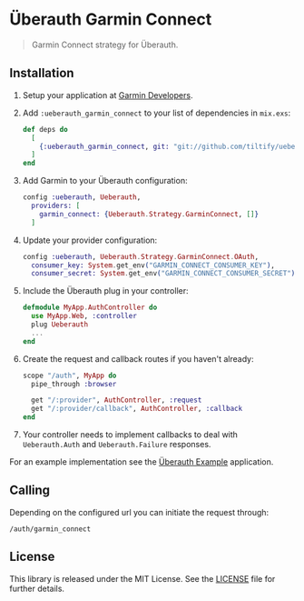 # Überauth Garmin Connect

> Garmin Connect strategy for Überauth.

## Installation

1. Setup your application at [Garmin Developers](http://garmin.com/en-US/forms/GarminConnectDeveloperAccess/).

2.  Add `:ueberauth_garmin_connect` to your list of dependencies in `mix.exs`:

    ```elixir
    def deps do
      [
        {:ueberauth_garmin_connect, git: "git://github.com/tiltify/ueberauth_garmin_connect.git"}
      ]
    end
    ```

3.  Add Garmin to your Überauth configuration:

    ```elixir
    config :ueberauth, Ueberauth,
      providers: [
        garmin_connect: {Ueberauth.Strategy.GarminConnect, []}
      ]
    ```

4.  Update your provider configuration:

    ```elixir
    config :ueberauth, Ueberauth.Strategy.GarminConnect.OAuth,
      consumer_key: System.get_env("GARMIN_CONNECT_CONSUMER_KEY"),
      consumer_secret: System.get_env("GARMIN_CONNECT_CONSUMER_SECRET")
    ```

5.  Include the Überauth plug in your controller:

    ```elixir
    defmodule MyApp.AuthController do
      use MyApp.Web, :controller
      plug Ueberauth
      ...
    end
    ```

6.  Create the request and callback routes if you haven't already:

    ```elixir
    scope "/auth", MyApp do
      pipe_through :browser

      get "/:provider", AuthController, :request
      get "/:provider/callback", AuthController, :callback
    end
    ```

7. Your controller needs to implement callbacks to deal with `Ueberauth.Auth`
   and `Ueberauth.Failure` responses.

For an example implementation see the [Überauth Example](https://github.com/ueberauth/ueberauth_example) application.

## Calling

Depending on the configured url you can initiate the request through:

    /auth/garmin_connect

## License

This library is released under the MIT License. See the [LICENSE](./LICENSE) file
for further details.
